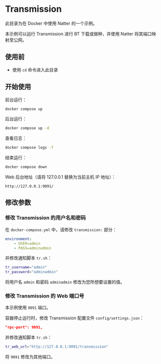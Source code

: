 # Transmission

此目录为在 Docker 中使用 Natter 的一个示例。

本示例可以运行 Transmission 进行 BT 下载或做种，并使用 Natter 将其端口映射至公网。


## 使用前

- 使用 `cd` 命令进入此目录


## 开始使用

前台运行：
```bash
docker compose up
```

后台运行：
```bash
docker compose up -d
```

查看日志：
```bash
docker compose logs -f
```

结束运行：
```bash
docker compose down
```

Web 后台地址（请将 127.0.0.1 替换为当前主机 IP 地址）：
```
http://127.0.0.1:9091/
```


## 修改参数

### 修改 Transmission 的用户名和密码

在 `docker-compose.yml` 中，请修改 `transmission:` 部分：

```yaml
environment:
    - USER=admin
    - PASS=adminadmin
```

并修改通知脚本 `tr.sh`：

```bash
tr_username="admin"
tr_password="adminadmin"
```

将用户名 `admin` 和密码 `adminadmin` 修改为您所想要设置的值。

### 修改 Transmission 的 Web 端口号

本示例使用 `9091` 端口。

容器停止运行时，修改 Transmission 配置文件 `config/settings.json`：

```json
"rpc-port": 9091,
```

并修改通知脚本 `tr.sh`：

```bash
tr_web_url="http://127.0.0.1:9091/transmission"
```

将 `9091` 修改为其他端口。
